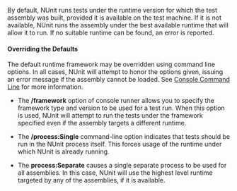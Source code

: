 By default, NUnit runs tests under the runtime version for which the test 
assembly was built, provided it is available on the test machine. If it is not available,
NUnit runs the assembly under the best available runtime that will allow it to run. If
no suitable runtime can be found, an error is reported.

#### Overriding the Defaults

The default runtime framework may be overridden using command line options.
In all cases, NUnit will attempt to honor the options given, issuing an
error message if the assembly cannot be loaded.
See [Console Command Line](xref:ConsoleCommandLine) for more information.

 * The **/framework** option of console runner allows you to specify
   the framework type and version to be used for a test run. When this option
   is used, NUnit will attempt to run the tests under the framework specified
   even if the assembly targets a different runtime.

 * The **/process:Single** command-line option indicates that tests should
   be run in the NUnit process itself. This forces usage of the runtime under which
   NUnit is already running.
  
 * The **process:Separate** causes a single separate process to be used
   for all assemblies. In this case, NUnit will use the highest level runtime targeted
   by any of the assemblies, if it is available.


